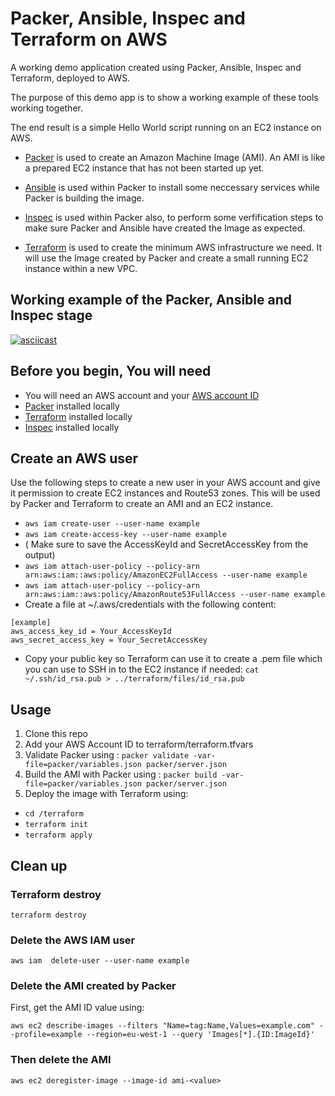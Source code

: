 # Packer, Ansible, Inspec and Terraform on AWS

A working demo application created using Packer, Ansible, Inspec and Terraform, deployed to AWS.

The purpose of this demo app is to show a working example of these tools working together.

The end result is a simple Hello World script running on an EC2 instance on AWS.

* [Packer](https://www.packer.io/) is used to create an Amazon Machine Image (AMI). An AMI is like a prepared EC2 instance that has not been started up yet.

* [Ansible](https://www.ansible.com/) is used within Packer to install some neccessary services while Packer is building the image.

* [Inspec](https://www.inspec.io/) is used within Packer also, to perform some verfification steps to make sure Packer and Ansible have created the Image as expected.

* [Terraform](https://www.terraform.io/) is used to create the minimum AWS infrastructure we need. It will use the Image created by Packer and create a small running EC2 instance within a new VPC.

## Working example of the Packer, Ansible and Inspec stage

[![asciicast](https://asciinema.org/a/aO3KtTeRAmQNJy5QZ2UJRAv0Z.svg)](https://asciinema.org/a/aO3KtTeRAmQNJy5QZ2UJRAv0Z)

## Before you begin, You will need

* You will need an AWS account and your [AWS account ID](https://docs.aws.amazon.com/IAM/latest/UserGuide/console_account-alias.html#FindingYourAWSId)
* [Packer](https://www.packer.io/) installed locally
* [Terraform](https://www.terraform.io/) installed locally
* [Inspec](https://www.inspec.io/) installed locally

## Create an AWS user

Use the following steps to create a new user in your AWS account and give it permission to create EC2 instances and Route53 zones. This will be used by Packer and Terraform to create an AMI and an EC2 instance.

* `aws iam create-user --user-name example`
* `aws iam create-access-key --user-name example`
* ( Make sure to save the AccessKeyId and SecretAccessKey from the output)
* `aws iam attach-user-policy --policy-arn arn:aws:iam::aws:policy/AmazonEC2FullAccess --user-name example`
* `aws iam attach-user-policy --policy-arn arn:aws:iam::aws:policy/AmazonRoute53FullAccess --user-name example`
* Create a file at ~/.aws/credentials with the following content: 

```
[example]
aws_access_key_id = Your_AccessKeyId
aws_secret_access_key = Your_SecretAccessKey
```
* Copy your public key so Terraform can use it to create a .pem file which you can use to SSH in to the EC2 instance if needed: `cat ~/.ssh/id_rsa.pub > ../terraform/files/id_rsa.pub`

## Usage

1. Clone this repo
2. Add your AWS Account ID to terraform/terraform.tfvars
3. Validate Packer using : `packer validate -var-file=packer/variables.json packer/server.json`
4. Build the AMI with Packer using : `packer build -var-file=packer/variables.json packer/server.json`
5. Deploy the image with Terraform using:
* `cd /terraform`
* `terraform init`
* `terraform apply`

## Clean up

### Terraform destroy

`terraform destroy`

### Delete the AWS IAM user

`aws iam  delete-user --user-name example`

### Delete the AMI created by Packer

First, get the AMI ID value using:

`aws ec2 describe-images --filters "Name=tag:Name,Values=example.com" --profile=example --region=eu-west-1 --query 'Images[*].{ID:ImageId}'`

### Then delete the AMI

`aws ec2 deregister-image --image-id ami-<value>`

